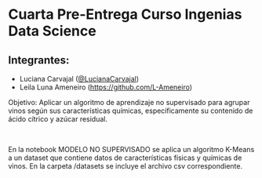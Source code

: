 # Cuarta Pre-Entrega Curso Ingenias Data Science 
## Integrantes:
- Luciana Carvajal ([@LucianaCarvajal](https://github.com/LucianaCarvajal))
- Leila Luna Ameneiro (https://github.com/L-Ameneiro)

Objetivo: Aplicar un algoritmo de aprendizaje no supervisado para agrupar vinos según sus características químicas, específicamente su contenido de ácido cítrico y azúcar residual. 

<br>

En la notebook MODELO NO SUPERVISADO se aplica un algoritmo K-Means a un dataset que contiene datos de características físicas y químicas de vinos. 
En la carpeta /datasets se incluye el archivo csv correspondiente. 
